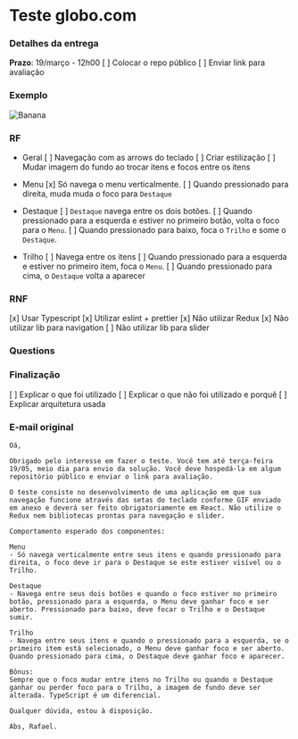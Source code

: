 # Teste globo.com


### Detalhes da entrega
**Prazo**: 19/março - 12h00
[ ] Colocar o repo público
[ ] Enviar link para avaliação

### Exemplo
![Banana](./teste-globoplay-tv.gif)

### RF
- Geral
[ ] Navegação com as arrows do teclado
[ ] Criar estilização
[ ] Mudar imagem do fundo ao trocar itens e focos entre os itens

- Menu
[x] Só navega o menu verticalmente.
[ ] Quando pressionado para direita, muda muda o foco para `Destaque`

- Destaque
[ ] `Destaque` navega entre os dois botões.
[ ] Quando pressionado para a esquerda e estiver no primeiro botão, volta o foco para o `Menu`.
[ ] Quando pressionado para baixo, foca o `Trilho` e some o `Destaque`.

- Trilho
[ ] Navega entre os itens
[ ] Quando pressionado para a esquerda e estiver no primeiro item, foca o `Menu`.
[ ] Quando pressionado para cima, o `Destaque` volta a aparecer

### RNF
[x] Usar Typescript
[x] Utilizar eslint + prettier
[x] Não utilizar Redux
[x] Não utilizar lib para navigation
[ ] Não utilizar lib para slider

### Questions

### Finalização
[ ] Explicar o que foi utilizado
[ ] Explicar o que não foi utilizado e porquê
[ ] Explicar arquitetura usada

### E-mail original
```
Oá,

Obrigado pelo interesse em fazer o teste. Você tem até terça-feira 19/05, meio dia para envio da solução. Você deve hospedá-la em algum repositório público e enviar o link para avaliação.

O teste consiste no desenvolvimento de uma aplicação em que sua navegação funcione através das setas do teclado conforme GIF enviado em anexo e deverá ser feito obrigatoriamente em React. Não utilize o Redux nem bibliotecas prontas para navegação e slider.

Comportamento esperado dos componentes:

Menu
- Só navega verticalmente entre seus itens e quando pressionado para direita, o foco deve ir para o Destaque se este estiver visível ou o Trilho.

Destaque
- Navega entre seus dois botões e quando o foco estiver no primeiro botão, pressionado para a esquerda, o Menu deve ganhar foco e ser aberto. Pressionado para baixo, deve focar o Trilho e o Destaque sumir.

Trilho
- Navega entre seus itens e quando o pressionado para a esquerda, se o primeiro item está selecionado, o Menu deve ganhar foco e ser aberto. Quando pressionado para cima, o Destaque deve ganhar foco e aparecer.

Bônus:
Sempre que o foco mudar entre itens no Trilho ou quando o Destaque ganhar ou perder foco para o Trilho, a imagem de fundo deve ser alterada. TypeScript é um diferencial.

Qualquer dúvida, estou à disposição.

Abs, Rafael.
```
